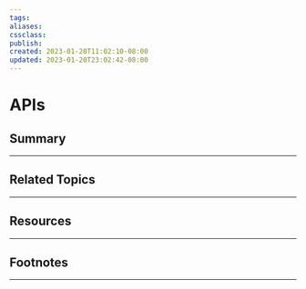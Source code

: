 ```yaml
---
tags:
aliases:
cssclass:
publish:
created: 2023-01-20T11:02:10-08:00
updated: 2023-01-20T23:02:42-08:00
---
```

# APIs

## Summary

---

## Related Topics

---

## Resources

---

## Footnotes

---